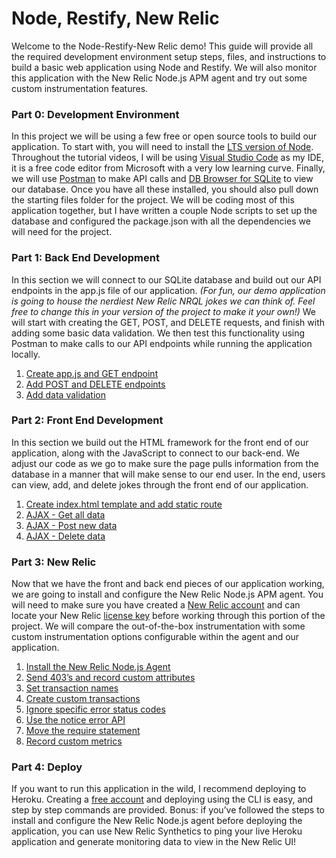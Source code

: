 # Node, Restify, New Relic 
 
Welcome to the Node-Restify-New Relic demo! This guide will provide all the required development environment setup steps, files, and instructions to build a basic web application using Node and Restify. We will also monitor this application with the New Relic Node.js APM agent and try out some custom instrumentation features. 
 
### Part 0: Development Environment
In this project we will be using a few free or open source tools to build our application. To start with, you will need to install the [LTS version of Node](https://nodejs.org/en/download/). Throughout the tutorial videos, I will be using [Visual Studio Code](https://code.visualstudio.com/download) as my IDE, it is a free code editor from Microsoft with a very low learning curve. Finally, we will use [Postman](https://www.getpostman.com/apps) to make API calls and [DB Browser for SQLite](https://sqlitebrowser.org/) to view our database. Once you have all these installed, you should also pull down the starting files folder for the project. We will be coding most of this application together, but I have written a couple Node scripts to set up the database and configured the package.json with all the dependencies we will need for the project.
 
### Part 1: Back End Development
In this section we will connect to our SQLite database and build out our API endpoints in the app.js file of our application. *(For fun, our demo application is going to house the nerdiest New Relic NRQL jokes we can think of. Feel free to change this in your version of the project to make it your own!)* We will start with creating the GET, POST, and DELETE requests, and finish with adding some basic data validation. We then test this functionality using Postman to make calls to our API endpoints while running the application locally.
1. [Create app.js and GET endpoint](https://drive.google.com/open?id=1389MYypHJBBfUHVQlco-_xDW4cCdkpj4)
2. [Add POST and DELETE endpoints](https://drive.google.com/open?id=1YyRQgey6SIbxWcf82DhMr5514QCuJtRr)
3. [Add data validation](https://drive.google.com/open?id=135n2JR_Hb5EdMCj1Wv2agKyeW9BTOAXd)
 
### Part 2: Front End Development
In this section we build out the HTML framework for the front end of our application, along with the JavaScript to connect to our back-end. We adjust our code as we go to make sure the page pulls information from the database in a manner that will make sense to our end user. In the end, users can view, add, and delete jokes through the front end of our application.
1. [Create index.html template and add static route](https://drive.google.com/open?id=1vIThYJsWIj-mc1z0syEnEidrGB9S6tgZ)
2. [AJAX - Get all data](https://drive.google.com/open?id=1dxGbgw3he-L1rnt7zs4jusdqqWh5LeUT)
3. [AJAX - Post new data](https://drive.google.com/open?id=1BhNrtM38KfLne66hwT4mlUCShV2A5lA6)
4. [AJAX - Delete data](https://drive.google.com/open?id=1wwR8v2eVclteRvz2O8B4cdkSy54QB1xe)
 
### Part 3: New Relic
Now that we have the front and back end pieces of our application working, we are going to install and configure the New Relic Node.js APM agent. You will need to make sure you have created a [New Relic account](https://newrelic.com/signup) and can locate your New Relic [license key](https://docs.newrelic.com/docs/accounts/install-new-relic/account-setup/license-key#finding) before working through this portion of the project. We will compare the out-of-the-box instrumentation with some custom instrumentation options configurable within the agent and our application.
1. [Install the New Relic Node.js Agent](https://drive.google.com/open?id=1zPyFZBiWhBGC5HGKpqOduhpXI6YHnr0y)
2. [Send 403’s and record custom attributes](https://drive.google.com/open?id=1fxWjIQaxhBTgfb_ps-sjG1Br9rdwQzw7)
3. [Set transaction names](https://drive.google.com/open?id=1wdhIEvH7372vrRnG3tPgUXmI20jbNMWK)
4. [Create custom transactions](https://drive.google.com/open?id=1ircrWQVb1IvfxH-KXL5LXmnMERAptR0a)
5. [Ignore specific error status codes](https://drive.google.com/open?id=1A0s4Pv6nHTKFICj5IpJ8UNeez3I1AMfZ)
6. [Use the notice error API](https://drive.google.com/open?id=1U-inZ5rSKu7XmDKzRPfkJNvDtvh7ygCB)
7. [Move the require statement](https://drive.google.com/open?id=1DKZTLk5E7qG3Tko2lNxgZZaFkuTEl_xg)
8. [Record custom metrics](https://drive.google.com/open?id=1XSa53PgwwGhpXi7ua27aZH3iGcDoANx5)
 
### Part 4: Deploy
If you want to run this application in the wild, I recommend deploying to Heroku. Creating a [free account](https://signup.heroku.com/) and deploying using the CLI is easy, and step by step commands are provided. Bonus: if you’ve followed the steps to install and configure the New Relic Node.js agent before deploying the application, you can use New Relic Synthetics to ping your live Heroku application and generate monitoring data to view in the New Relic UI!

